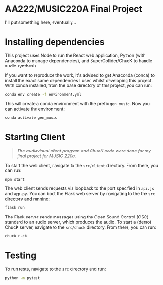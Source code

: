 # AA222/MUSIC220A Final Project

I'll put something here, eventually...

# Installing dependencies

This project uses Node to run the React web application, Python (with Anaconda
to manage dependencies), and SuperCollider/ChucK to handle audio synthesis.

If you want to reproduce the work, it's advised to get Anaconda (conda) to
install the exact same dependencies I used whilst developing this project. With
conda installed, from the base directory of this project, you can run:

```zsh
conda env create -f environment.yml
```

This will create a conda environment with the prefix `gen_music`. Now you can
activate the environment:

```zsh
conda activate gen_music
```

# Starting Client

> _The audiovisual client program and ChucK code were done for my final project
> for MUSIC 220a._

To start the web client, navigate to the `src/client` directory. From there, you
can run:

```zsh
npm start
```

The web client sends requests via loopback to the port specified in `api.js` and
`app.py`. You can boot the Flask web server by navigating to the the `src`
directory and running:

```zsh
flask run
```

The Flask server sends messages using the Open Sound Control (OSC) standard to
an audio server, which produces the audio. To start a (demo) ChucK server,
navigate to the `src/chuck` directory. From there, you can run:

```zsh
chuck r.ck
```

# Testing

To run tests, navigate to the `src` directory and run:

```zsh
python -m pytest
```
